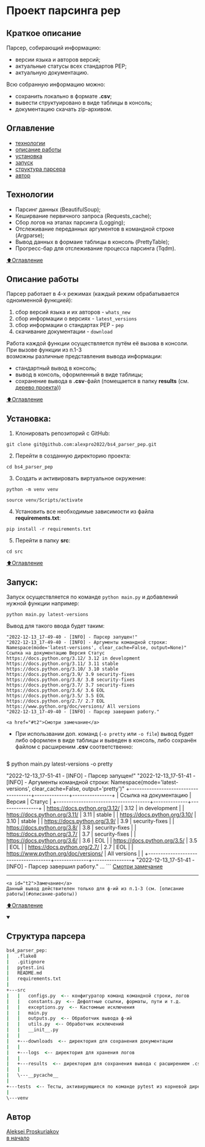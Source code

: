 # Проект парсинга pep

## Краткое описание
Парсер, собирающий информацию:
- версии языка и авторов версий;
- актуальные статусы всех стандартов PEP;
- актуальную документацию.

Всю собранную информацию можно:
- сохранить локально в формате **.csv**;
- вывести структуировано в виде таблицы в консоль;
- документацию скачать zip-архивом.

## Оглавление
- [технологии](#технологии)
- [описание работы](#описание-работы)
- [установка](#установка)
- [запуск](#запуск-парсера)
- <a href="#t1"> структура парсера </a>
- [автор](#автор)

## Технологии
  - Парсинг данных (BeautifulSoup);
  - Кеширвание первичного запроса (Requests_cache);
  - Сбор логов на этапах парсинга (Logging);
  - Отслеживание переданных аргументов в командной строке (Argparse);
  - Вывод данных в формаие таблицы в консоль (PrettyTable);
  - Прогресс-бар для отслеживание процесса парсинга (Tqdm).

[⬆️Оглавление](#оглавление)

## Описание работы
Парсер работает в 4-х режимах (каждый режим обрабатывается одноименной функцией):
1. сбор версий языка и их авторов - `whats_new`
2. сбор информации о версиях - `latest_versions`
3. сбор информации о стандартах PEP - `pep`
4. скачивание документации - `download`

Работа каждой функции осуществляется путём её вызова в консоли. При вызове функции из п.1-3  
возможны различные представления вывода информации:
- стандартный вывод в консоль; 
- вывод в консоль, оформленный в виде таблицы;
- сохранение вывода в **.csv**-файл (помещается в папку **results** (см. <a href="#t1">дерево проекта</a>))

[⬆️Оглавление](#оглавление)


## Установка:
1. Клонировать репозиторий с GitHub:
```
git clone git@github.com:alexpro2022/bs4_parser_pep.git
```

2. Перейти в созданную директорию проекта:
```
cd bs4_parser_pep
```

3. Создать и активировать виртуальное окружение:
```
python -m venv venv
```
```
source venv/Scripts/activate
```

4. Установить все необходимые зависимости из файла **requirements.txt**:
```
pip install -r requirements.txt
```

5. Перейти в папку **src**:
```
cd src
```

[⬆️Оглавление](#оглавление)

## Запуск:

Запуск осуществляется по команде `python main.py` и добавлений нужной функции например:
```
python main.py latest-versions
```

Вывод для такого ввода будет таким:

```
"2022-12-13_17-49-40 - [INFO] - Парсер запущен!"
"2022-12-13_17-49-40 - [INFO] - Аргументы командной строки: Namespace(mode='latest-versions', clear_cache=False, output=None)"
Ссылка на документацию Версия Статус
https://docs.python.org/3.12/ 3.12 in development
https://docs.python.org/3.11/ 3.11 stable
https://docs.python.org/3.10/ 3.10 stable
https://docs.python.org/3.9/ 3.9 security-fixes
https://docs.python.org/3.8/ 3.8 security-fixes
https://docs.python.org/3.7/ 3.7 security-fixes
https://docs.python.org/3.6/ 3.6 EOL
https://docs.python.org/3.5/ 3.5 EOL
https://docs.python.org/2.7/ 2.7 EOL
https://www.python.org/doc/versions/ All versions 
"2022-12-13_17-49-40 - [INFO] - Парсер завершил работу."
```

    <a href="#t2">Смотри замечание</a>

- При использвании доп. команд (`-o pretty` или `-o file`) вывод будет либо оформлен в виде таблицы и
выведен в консоль, либо сохранён файлом с расширеним **.csv** соответственно:
    ```cmd
$ python main.py latest-versions -o pretty

"2022-12-13_17-51-41 - [INFO] - Парсер запущен!"
"2022-12-13_17-51-41 - [INFO] - Аргументы командной строки: Namespace(mode='latest-versions', clear_cache=False, output='pretty')"
+--------------------------------------+--------------+----------------+
| Ссылка на документацию               | Версия       | Статус         |
+--------------------------------------+--------------+----------------+
| https://docs.python.org/3.12/        | 3.12         | in development |
| https://docs.python.org/3.11/        | 3.11         | stable         |
| https://docs.python.org/3.10/        | 3.10         | stable         |
| https://docs.python.org/3.9/         | 3.9          | security-fixes |
| https://docs.python.org/3.8/         | 3.8          | security-fixes |
| https://docs.python.org/3.7/         | 3.7          | security-fixes |
| https://docs.python.org/3.6/         | 3.6          | EOL            |
| https://docs.python.org/3.5/         | 3.5          | EOL            |
| https://docs.python.org/2.7/         | 2.7          | EOL            |
| https://www.python.org/doc/versions/ | All versions |                |
+--------------------------------------+--------------+----------------+
"2022-12-13_17-51-41 - [INFO] - Парсер завершил работу."
    ...
    ```
    <a href="#t2">Смотри замечание</a>  
    <hr>  

    <a id="t2">Замечание</a>  
    Данный вывод действителен только для ф-ий из п.1-3 (см. [описание работы](#описание-работы))
 
[⬆️Оглавление](#оглавление)


<details open>
  <summary>
    <h2 id="t1"> Структура парсера </h2>
  </summary>

```cmd
bs4_parser_pep:
|   .flake8
|   .gitignore
|   pytest.ini
|   README.md
|   requirements.txt
|
+---src
|   |   configs.py  <-- конфигуратор команд командной строки, логов
|   |   constants.py  <-- Дефолтные ссылки, форматы, пути и т.д.
|   |   exceptions.py  <-- Кастомные исключения
|   |   main.py
|   |   outputs.py  <-- Обработчик вывода ф-ий
|   |   utils.py  <-- Обработчик исключений
|   |   __init__.py
|   |   
|   +---downloads  <-- директория для сохранения документации
|   |
|   +---logs  <-- директория для хранения логов
|   |
|   +---results  <-- директория для сохранения вывода с расширением .csv
|   |
|   \---__pycache__
|
+---tests  <-- Тесты, активирующиеся по команде pytest из корневой директории
|
\---venv

```

</details>

## Автор

[Aleksei Proskuriakov](https://github.com/alexpro2022)  
[в начало](#парсер-manual-по-python)
